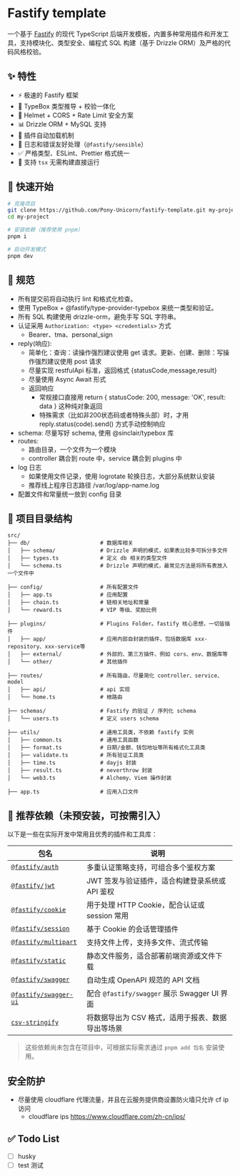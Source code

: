 # Fastify template

一个基于 [Fastify](https://fastify.dev) 的现代 TypeScript 后端开发模板，内置多种常用插件和开发工具，支持模块化、类型安全、编程式 SQL 构建（基于 Drizzle ORM）及严格的代码风格校验。

## ✨ 特性

- ⚡ 极速的 Fastify 框架
- 🧱 TypeBox 类型推导 + 校验一体化
- 🔐 Helmet + CORS + Rate Limit 安全方案
- 📊 Drizzle ORM + MySQL 支持
- 🔌 插件自动加载机制
- 🌲 日志和错误友好处理（`@fastify/sensible`）
- ✅ 严格类型、ESLint、Prettier 格式统一
- 🚀 支持 `tsx` 无需构建直接运行

## 🚀 快速开始

```bash
# 克隆项目
git clone https://github.com/Pony-Unicorn/fastify-template.git my-project
cd my-project

# 安装依赖（推荐使用 pnpm）
pnpm i

# 启动开发模式
pnpm dev
```

## 📐 规范

- 所有提交前将自动执行 lint 和格式化检查。
- 使用 TypeBox + @fastify/type-provider-typebox 来统一类型和验证。
- 所有 SQL 构建使用 drizzle-orm，避免手写 SQL 字符串。
- 认证采用 `Authorization: <type> <credentials>` 方式
  - Bearer、tma、personal_sign
- reply(响应):
  - 简单化：查询：读操作强烈建议使用 get 请求。更新、创建、删除：写操作强烈建议使用 post 请求
  - 尽量实现 restfulApi 标准，返回格式 {statusCode,message,result}
  - 尽量使用 Async Await 形式
  - 返回响应
    - 常规接口直接用 return { statusCode: 200, message: 'OK', result: data } 这种纯对象返回
    - 特殊需求（比如非200状态码或者特殊头部）时，才用 reply.status(code).send() 方式手动控制响应
- schema: 尽量写好 schema, 使用 @sinclair/typebox 库
- routes:
  - 路由目录，一个文件为一个模块
  - controller 耦合到 route 中，service 耦合到 plugins 中
- log 日志
  - 如果使用文件记录，使用 logrotate 轮换日志，大部分系统默认安装
  - 推荐线上程序日志路径 /var/log/app-name.log
- 配置文件和常量统一放到 config 目录

## 📁 项目目录结构

```text
src/
├── db/                      # 数据库相关
│   ├── schema/              # Drizzle 声明的模式，如果表比较多可拆分多文件
│   ├── types.ts             # 定义 db 相关的类型文件
│   └── schema.ts            # Drizzle 声明的模式，最常见方法是将所有表放入一个文件中

├── config/                  # 所有配置文件
│   ├── app.ts               # 应用配置
│   ├── chain.ts             # 链相关地址和常量
│   └── reward.ts            # VIP 等级、奖励比例

├── plugins/                 # Plugins Folder。fastify 核心思想，一切皆插件
│   ├── app/                 # 应用内部自封装的插件，包括数据库 xxx-repository、xxx-service等
│   ├── external/            # 外部的、第三方插件、例如 cors、env、数据库等
│   └── other/               # 其他插件

├── routes/                  # 所有路由，尽量简化 controller、service、model
│   ├── api/                 # api 实现
│   └── home.ts              # 根路由

├── schemas/                 # Fastify 的验证 / 序列化 schema
│   └── users.ts             # 定义 users schema

├── utils/                   # 通用工具类，不依赖 fastify 实例
│   ├── common.ts            # 通用工具函数
│   ├── format.ts            # 日期/金额、钱包地址等所有格式化工具类
│   ├── validate.ts          # 所有验证工具类
│   ├── time.ts              # dayjs 封装
│   ├── result.ts            # neverthrow 封装
│   └── web3.ts              # Alchemy、Viem 操作封装

├── app.ts                   # 应用入口文件
```

## 🌟 推荐依赖（未预安装，可按需引入）

以下是一些在实际开发中常用且优秀的插件和工具库：

| 包名                                                                   | 说明                                              |
| ---------------------------------------------------------------------- | ------------------------------------------------- |
| [`@fastify/auth`](https://github.com/fastify/fastify-auth)             | 多重认证策略支持，可组合多个鉴权方案              |
| [`@fastify/jwt`](https://github.com/fastify/fastify-jwt)               | JWT 签发与验证插件，适合构建登录系统或 API 鉴权   |
| [`@fastify/cookie`](https://github.com/fastify/fastify-cookie)         | 用于处理 HTTP Cookie，配合认证或 session 常用     |
| [`@fastify/session`](https://github.com/fastify/session)               | 基于 Cookie 的会话管理插件                        |
| [`@fastify/multipart`](https://github.com/fastify/fastify-multipart)   | 支持文件上传，支持多文件、流式传输                |
| [`@fastify/static`](https://github.com/fastify/fastify-static)         | 静态文件服务，适合部署前端资源或文件下载          |
| [`@fastify/swagger`](https://github.com/fastify/fastify-swagger)       | 自动生成 OpenAPI 规范的 API 文档                  |
| [`@fastify/swagger-ui`](https://github.com/fastify/fastify-swagger-ui) | 配合 `@fastify/swagger` 展示 Swagger UI 界面      |
| [`csv-stringify`](https://csv.js.org/stringify/)                       | 将数据导出为 CSV 格式，适用于报表、数据导出等场景 |

> 这些依赖尚未包含在项目中，可根据实际需求通过 `pnpm add 包名` 安装使用。

## 安全防护

- 尽量使用 cloudflare 代理流量，并且在云服务提供商设置防火墙只允许 cf ip 访问
  - cloudflare ips https://www.cloudflare.com/zh-cn/ips/

## ✅ Todo List

- [ ] husky
- [ ] test 测试
